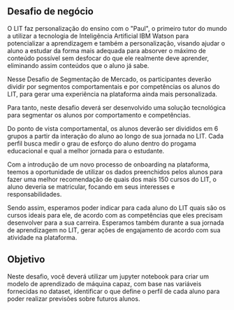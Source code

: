 ## Desafio de negócio

O LIT faz personalização do ensino com o "Paul", o primeiro tutor do mundo a utilizar a tecnologia de Inteligência Artificial IBM Watson para potencializar a aprendizagem e também a personalização, visando ajudar o aluno a estudar da forma mais adequada para absorver o máximo de conteúdo possível sem desfocar do que ele realmente deve aprender, eliminando assim conteúdos que o aluno já sabe.

Nesse Desafio de Segmentação de Mercado, os participantes deverão dividir por segmentos comportamentais e por competências os alunos do LIT, para gerar uma experiência na plataforma ainda mais personalizada.

Para tanto, neste desafio deverá ser desenvolvido uma solução tecnológica para segmentar os alunos por comportamento e competências.

Do ponto de vista comportamental, os alunos deverão ser divididos em 6 grupos a partir da interação do aluno ao longo de sua jornada no LIT. Cada perfil busca medir o grau de esforço do aluno dentro do progama educacional e qual a melhor jornada para o estudante.

Com a introdução de um novo processo de onboarding na plataforma, teemos a oportunidade de utilizar os dados preenchidos pelos alunos para fazer uma melhor recomendação de quais dos mais 150 cursos do LIT, o aluno deveria se matricular, focando em seus interesses e responsabilidades.

Sendo assim, esperamos poder indicar para cada aluno do LIT quais são os cursos ideais para ele, de acordo com as competências que eles precisam desenvolver para a sua carreira. Esperamos também durante a sua jornada de aprendizagem no LIT, gerar ações de engajamento de acordo com sua atividade na plataforma.


## Objetivo

Neste desafio, você deverá utilizar um jupyter notebook para criar um modelo de aprendizado de máquina capaz, com base nas variáveis fornecidas no dataset, identificar o que define o perfil de cada aluno para poder realizar previsões sobre futuros alunos.
